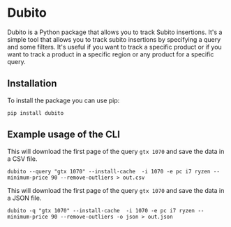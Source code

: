 # Dubito

Dubito is a Python package that allows you to track Subito insertions. It's a simple tool that allows you to track subito insertions by specifying a query and some filters. It's useful if you want to track a specific product or if you want to track a product in a specific region or any product for a specific query.

## Installation

To install the package you can use pip:

`pip install dubito`

## Example usage of the CLI

This will download the first page of the query `gtx 1070` and save the data in a CSV file.

`dubito --query "gtx 1070" --install-cache  -i 1070 -e pc i7 ryzen --minimum-price 90 --remove-outliers > out.csv`

This will download the first page of the query `gtx 1070` and save the data in a JSON file.

`dubito -q "gtx 1070" --install-cache  -i 1070 -e pc i7 ryzen --minimum-price 90 --remove-outliers -o json > out.json`


